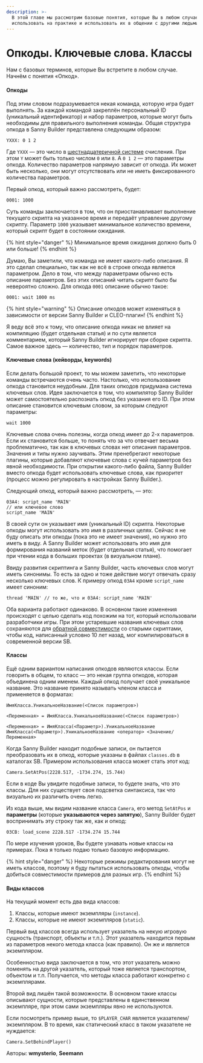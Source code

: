 ```yaml
---
description: >-
  В этой главе мы рассмотрим базовые понятия, которые Вы в любом случае будете
  использовать на практике и использовать их в общении с другими людьми.
---
```


# Опкоды. Ключевые слова. Классы

Нам с базовых терминов, которые Вы встретите в любом случае. Начнём с понятия «Опкод».

#### Опкоды

Под этим словом подразумевается некая команда, которую игра будет выполнять. За каждой командой закреплён персональный ID (уникальный идентификатор) и набор параметров, которые могут быть необходимы для правильного выполнения команды. Общая структура опкода в Sanny Builder представлена следующим образом:

```
YXXX: 0 1 2
```

Где `YXXX` — это число в [шестнадцатеричной системе](https://ru.wikipedia.org/wiki/%D0%A8%D0%B5%D1%81%D1%82%D0%BD%D0%B0%D0%B4%D1%86%D0%B0%D1%82%D0%B5%D1%80%D0%B8%D1%87%D0%BD%D0%B0%D1%8F\_%D1%81%D0%B8%D1%81%D1%82%D0%B5%D0%BC%D0%B0\_%D1%81%D1%87%D0%B8%D1%81%D0%BB%D0%B5%D0%BD%D0%B8%D1%8F) счисления. При этом `Y` может быть только числом `0` или `8`. А `0 1 2` — это параметры опкода. Количество параметров напрямую зависит от опкода. Их может быть несколько, они могут отсутствовать или не иметь фиксированного количества параметров.

Первый опкод, который важно рассмотреть, будет:

```
0001: 1000
```

Суть команды заключается в том, что он приостанавливает выполнение текущего скрипта на указанное время и передаёт управление другому скрипту. Параметр `1000` указывает минимальное количество времени, который скрипт будет в состоянии ожидания.

{% hint style="danger" %}
Минимальное время ожидания должно быть 0 или больше!
{% endhint %}

Думаю, Вы заметили, что команда не имеет какого-либо описания. Я это сделал специально, так как не всё в строке опкода является параметром. Дело в том, что между параметрами обычно есть описание параметров. Без этих описаний читать скрипт было бы невероятно сложно. Для опкода `0001` описание обычно такое:

```
0001: wait 1000 ms
```

{% hint style="warning" %}
Описание опкодов может изменяться в зависимости от версии Sanny Builder и CLEO-плагин!
{% endhint %}

Я веду всё это к тому, что описание опкода никак не влияет на компиляцию (будет отдельная статья) и по сути является комментарием, который Sanny Builder игнорирует при сборке скрипта. Самое важное здесь — количество, тип и порядок параметров.

#### Ключевые слова (кейворды, keywords)

Если делать большой проект, то мы можем заметить, что некоторые команды встречаются очень часто. Настолько, что использование опкода становится неудобным. Для таких опкодов придумана система ключевых слов. Идея заключается в том, что компилятор Sanny Builder может самостоятельно распознать опкод без указания его ID. При этом описание становится ключевым словом, за которым следуют параметры:

```
wait 1000
```

Ключевые слова очень полезны, когда опкод имеет до 2-х параметров. Если их становится больше, то понять что за что отвечает весьма проблематично, так как в ключевых словах нет описания параметров. Значения и типы нужно заучивать. Этим пренебрегают некоторые плагины, которые добавляют ключевые слова с кучей параметров без явной необходимости. При открытии какого-либо файла, Sanny Builder вместо опкода будет использовать ключевые слова, как приоритет (процесс можно регулировать в настройках Sanny Builder.).

Следующий опкод, который важно рассмотреть, — это:

```
03A4: script_name 'MAIN'
// или ключевое слово
script_name 'MAIN'
```

В своей сути он указывает имя (уникальный ID) скрипта. Некоторые опкоды могут использовать это имя в различных целях. Сейчас я не буду описать эти опкоды (пока это не имеет значения), но нужно это иметь в виду. А Sanny Builder может использовать это имя для формирования названий меток (будет отдельная статья), что помогает при чтении кода в больших проектах (в визуальном плане).

Ввиду развития скриптинга и Sanny Builder, часть ключевых слов могут иметь синонимы. То есть за одно и тоже действие могут отвечать сразу несколько ключевых слов. К примеру опкод `03A4` кроме `script_name` имеет синоним:

```
thread 'MAIN' // то же, что и 03A4: script_name 'MAIN'
```

Оба варианта работают одинаково. В основном такие изменения происходят с целью сделать код похожим на тот, который использовали разработчики игры. При этом устаревшие названия ключевых слов сохраняются для [обратной совместимости](https://ru.wikipedia.org/wiki/%D0%9E%D0%B1%D1%80%D0%B0%D1%82%D0%BD%D0%B0%D1%8F\_%D1%81%D0%BE%D0%B2%D0%BC%D0%B5%D1%81%D1%82%D0%B8%D0%BC%D0%BE%D1%81%D1%82%D1%8C) со старыми скриптами, чтобы код, написанный условно 10 лет назад, мог компилироваться в современной версии SB.

#### Классы

Ещё одним вариантом написания опкодов являются классы. Если говорить в общем, то класс — это некая группа опкодов, которая объединена одним именем. Каждый опкод получает своё уникальное название. Это название принято называть членом класса и применяется в форматах:

```
ИмяКласса.УникальноеНазвание(<Список параметров>)

<Переменная> = ИмяКласса.УникальноеНазвание(<Список параметров>)

<Переменная> = ИмяКласса(<Параметр>).УникальноеНазвание
ИмяКласса(<Параметр>).УникальноеНазвание <оператор> <Значение/Переменная>
```

Когда Sanny Builder находит подобные записи, он пытается преобразовать их в опкод, которые указаны в файлах `classes.db` в каталогах SB. Примером использования класса может стать этот код:

```
Camera.SetAtPos(2228.517, -1734.274, 15.744)
```

Если в коде Вы увидите подобные записи, то будете знать, что это классы. Для них существует своя подсветка синтаксиса, так что визуально их различить очень легко.

Из кода выше, мы видим название класса `Camera`, его метод `SetAtPos` и **параметры** (которые **указываются через запятую**), Sanny Builder будет воспринимать эту строку так же, как и опкод:

```
03CB: load_scene 2228.517 -1734.274 15.744
```



По мере изучения уроков, Вы будете узнавать новые классы на примерах. Пока я только подаю только базовую информацию.

{% hint style="danger" %}
Некоторые режимы редактирования могут не иметь классов, поэтому я буду пытаться использовать опкоды, чтобы добиться совместимости примеров для разных игр.&#x20;
{% endhint %}

#### Виды классов

На текущий момент есть два вида классов:

1. Классы, которые имеют экземпляры (`instance`).
2. Классы, которые не имеют экземпляров (`static`).

Первый вид классов всегда использует указатель на некую игровую сущность (транспорт, объекты и т.п.). Этот указатель находится первым из параметров некого метода класса (как правило). Он же и является экземпляром.

Особенностью вида заключается в том, что этот указатель можно поменять на другой указатель, который тоже является транспортом, объектом и т.п. Получается, что методы класса работают конкретно с экземплярами.

Второй вид лишён такой возможности. В основном такие классы описывают сущности, которые представлены в единственном экземпляре, при этом сами экземпляры явно не используются.

Если посмотреть пример выше, то `$PLAYER_CHAR` является указателем/экземпляром. В то время, как статический класс в таком указателе не нуждается:

```
Camera.SetBehindPlayer()
```







Авторы: **wmysterio**, **Seemann**
